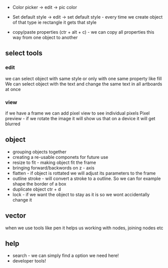 - Color picker -> edit -> pic color
- Set default style -> edit -> set default style - every time we create object of that type ie rectangle it gets that style

- copy/paste properties (ctr + alt + c) - we can copy all properties this way from one object to another

## select tools

### edit

we can select object with same style or only with one same property like fill
We can select object with the text and change the same text in all artboards at once

### view

if we have a frame we can add pixel view to see individual pixels
Pixel preview - if we rotate the image it will show us that on a device it will get blurred

## object

- grouping objects together
- creating a re-usable componets for future use
- resize to fit - making object fit the frame
- bringing forward/backwords on z - axis
- flatten - if object is rottated we will adjust its parameters to the frame
- outline stroke - will convert a stroke to a outline. So we can for example shape the border of a box
- duplicate object ctr + d
- lock - if we want the object to stay as it is so we wont accidentally change it

## vector

when we use tools like pen it helps us working with nodes, joining nodes etc

## help

- search - we can simply find a option we need here!
- developer tools!
